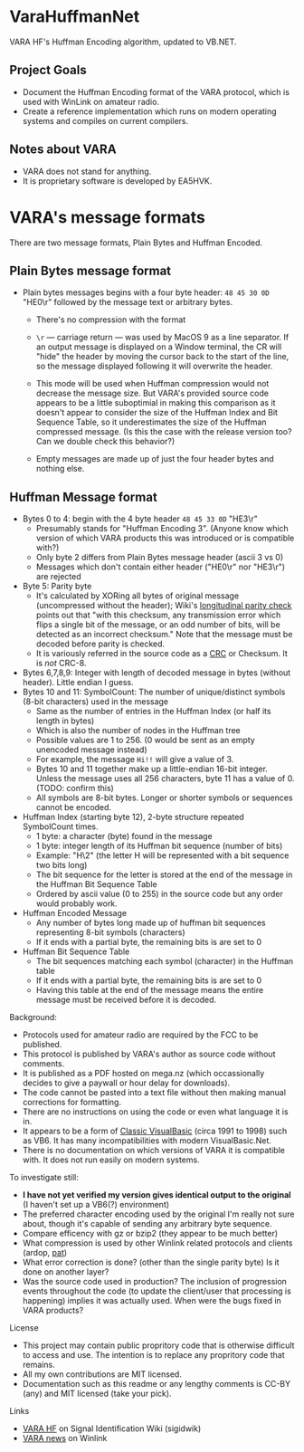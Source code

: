 # VaraHuffmanNet

VARA HF's Huffman Encoding algorithm, updated to VB.NET.

## Project Goals

* Document the Huffman Encoding format of the VARA protocol, which is used with WinLink on amateur radio.
* Create a reference implementation which runs on modern operating systems and compiles on current compilers.

## Notes about VARA 

* VARA does not stand for anything. 
* It is proprietary software is developed by EA5HVK.

# VARA's message formats

There are two message formats, Plain Bytes and Huffman Encoded.

## Plain Bytes message format

* Plain bytes messages begins with a four byte header: `48 45 30 0D` "HE0\r" followed by the message text or arbitrary bytes.

  *  There's no compression with the format

  *  `\r` — carriage return <CR> — was used by MacOS 9 as a line separator. If an output message is displayed on a Window terminal, the CR will "hide" the header by moving the cursor back to the start of the line, so the message displayed following it will overwrite the header.

  *  This mode will be used when Huffman compression would not decrease the message size. But VARA's provided source code appears to be a little suboptimial in making this comparison as it doesn't appear to consider the size of the Huffman Index and Bit Sequence Table, so it underestimates the size of the Huffman compressed message. (Is this the case with the release version too? Can we double check this behavior?)

  *  Empty messages are made up of just the four header bytes and nothing else.

## Huffman Message format

* Bytes 0 to 4: begin with the 4 byte header `48 45 33 0D` "HE3\r"  
  *  Presumably stands for "Huffman Encoding 3". (Anyone know which version of which VARA products this was introduced or is compatible with?)
  *  Only byte 2 differs from Plain Bytes message header (ascii 3 vs 0)
  *  Messages which don't contain either header ("HE0\r" nor "HE3\r") are rejected
* Byte 5: Parity byte
  *  It's calculated by XORing all bytes of original message (uncompressed without the header); Wiki's [longitudinal parity check](https://en.wikipedia.org/wiki/Longitudinal_redundancy_check) points out that "with this checksum, any transmission error which flips a single bit of the message, or an odd number of bits, will be detected as an incorrect checksum." Note that the message must be decoded before parity is checked.
  *  It is variously referred in the source code as a [CRC](https://en.wikipedia.org/wiki/Cyclic_redundancy_check) or Checksum. It is _not_ CRC-8.
* Bytes 6,7,8,9: Integer with length of decoded message in bytes (without header). Little endian I guess.
* Bytes 10 and 11: SymbolCount: The number of unique/distinct symbols (8-bit characters) used in the message
  *  Same as the number of entries in the Huffman Index (or half its length in bytes)
  *  Which is also the number of nodes in the Huffman tree
  *  Possible values are 1 to 256. (0 would be sent as an empty unencoded message instead)
  *  For example, the message `Hi!!` will give a value of 3. 
  *  Bytes 10 and 11 together make up a little-endian 16-bit integer. Unless the message uses all 256 characters, byte 11 has a value of 0. (TODO: confirm this)
  *  All symbols are 8-bit bytes. Longer or shorter symbols or sequences cannot be encoded.
* Huffman Index (starting byte 12), 2-byte structure repeated SymbolCount times.
  *  1 byte: a character (byte) found in the message
  *  1 byte: integer length of its Huffman bit sequence (number of bits)
  *  Example: "H\2" (the letter H will be represented with a bit sequence two bits long)
  *  The bit sequence for the letter is stored at the end of the message in the Huffman Bit Sequence Table
  *  Ordered by ascii value (0 to 255) in the source code but any order would probably work.
* Huffman Encoded Message 
  *  Any number of bytes long made up of huffman bit sequences representing 8-bit symbols (characters)
  *  If it ends with a partial byte, the remaining bits is are set to 0
* Huffman Bit Sequence Table
  *  The bit sequences matching each symbol (character) in the Huffman table
  *  If it ends with a partial byte, the remaining bits is are set to 0
  *  Having this table at the end of the message means the entire message must be received before it is decoded.

Background:

* Protocols used for amateur radio are required by the FCC to be published. 
* This protocol is published by VARA's author as source code without comments. 
* It is published as a PDF hosted on mega.nz (which occassionally decides to give a paywall or hour delay for downloads). 
* The code cannot be pasted into a text file without then making manual corrections for formatting.
* There are no instructions on using the code or even what language it is in.
* It appears to be a form of [Classic VisualBasic](https://en.wikipedia.org/wiki/Visual_Basic_(classic)) (circa 1991 to 1998) such as VB6. It has many incompatibilities with modern VisualBasic.Net.
* There is no documentation on which versions of VARA it is compatible with. It does not run easily on modern systems. 
  
To investigate still:
  
* **I have not yet verified my version gives identical output to the original** (I haven't set up a VB6(?) environment) 
* The preferred character encoding used by the original I'm really not sure about, though it's capable of sending any arbitrary byte sequence.
* Compare efficency with gz or bzip2 (they appear to be much better)
* What compression is used by other Winlink related protocols and clients (ardop, [pat](https://github.com/la5nta/pat))
* What error correction is done? (other than the single parity byte) Is it done on another layer?
* Was the source code used in production? The inclusion of progression events throughout the code (to update the client/user that processing is happening) implies it was actually used. When were the bugs fixed in VARA products?

License

* This project may contain public propritory code that is otherwise difficult to access and use. The intention is to replace any propritory code that remains.
* All my own contributions are MIT licensed. 
* Documentation such as this readme or any lengthy comments is CC-BY (any) and MIT licensed (take your pick).

Links

* [VARA HF](https://www.sigidwiki.com/wiki/VARA_HF) on Signal Identification Wiki (sigidwik)
* [VARA news](https://www.winlink.org/tags/vara) on Winlink
